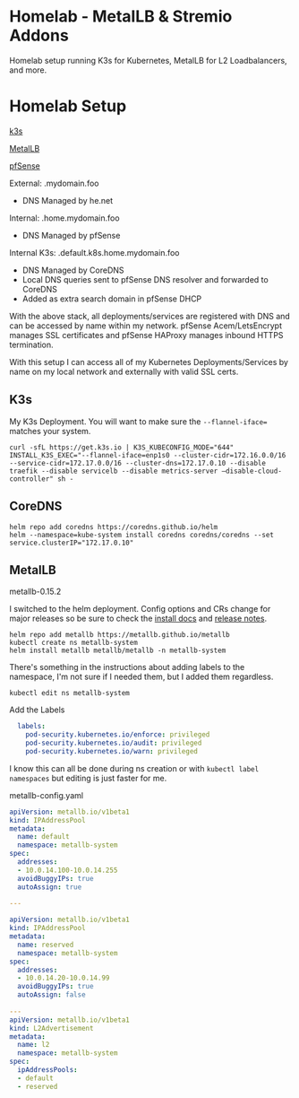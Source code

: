 # Homelab - MetalLB & Stremio Addons

Homelab setup running K3s for Kubernetes, MetalLB for L2 Loadbalancers, and more.

# Homelab Setup
[k3s](https://k3s.io/)

[MetalLB](https://metallb.io/)

[pfSense](https://www.netgate.com/)

External: .mydomain.foo

 - DNS Managed by he.net 

Internal: .home.mydomain.foo

 - DNS Managed by pfSense

Internal K3s: .default.k8s.home.mydomain.foo

 - DNS Managed by CoreDNS
 - Local DNS queries sent to pfSense DNS resolver and forwarded to CoreDNS
 - Added as extra search domain in pfSense DHCP

With the above stack, all deployments/services are registered with DNS and can be accessed by name within my network. pfSense Acem/LetsEncrypt manages SSL certificates and pfSense HAProxy manages inbound HTTPS termination.

With this setup I can access all of my Kubernetes Deployments/Services by name on my local network and externally with valid SSL certs.


## K3s
My K3s Deployment. You will want to make sure the `--flannel-iface=` matches your system.

    curl -sfL https://get.k3s.io | K3S_KUBECONFIG_MODE="644" INSTALL_K3S_EXEC="--flannel-iface=enp1s0 --cluster-cidr=172.16.0.0/16 --service-cidr=172.17.0.0/16 --cluster-dns=172.17.0.10 --disable traefik --disable servicelb --disable metrics-server —disable-cloud-controller" sh -
## CoreDNS
```
helm repo add coredns https://coredns.github.io/helm
helm --namespace=kube-system install coredns coredns/coredns --set service.clusterIP="172.17.0.10"
```

## MetalLB
metallb-0.15.2

I switched to the helm deployment. Config options and CRs change for major releases so be sure to check the [install docs](https://metallb.io/installation/) and [release notes](https://metallb.io/release-notes/).  

```
helm repo add metallb https://metallb.github.io/metallb
kubectl create ns metallb-system
helm install metallb metallb/metallb -n metallb-system
```

There's something in the instructions about adding labels to the namespace, I'm not sure if I needed them, but I added them regardless.

    kubectl edit ns metallb-system
Add the Labels
```yaml
  labels:
    pod-security.kubernetes.io/enforce: privileged
    pod-security.kubernetes.io/audit: privileged
    pod-security.kubernetes.io/warn: privileged
```
I know this can all be done during ns creation or with `kubectl label namespaces` but editing is just faster for me.

metallb-config.yaml
```yaml
apiVersion: metallb.io/v1beta1
kind: IPAddressPool
metadata:
  name: default
  namespace: metallb-system
spec:
  addresses:
  - 10.0.14.100-10.0.14.255
  avoidBuggyIPs: true
  autoAssign: true
  
---

apiVersion: metallb.io/v1beta1
kind: IPAddressPool
metadata:
  name: reserved
  namespace: metallb-system
spec:
  addresses:
  - 10.0.14.20-10.0.14.99
  avoidBuggyIPs: true
  autoAssign: false
  
---
apiVersion: metallb.io/v1beta1
kind: L2Advertisement
metadata:
  name: l2
  namespace: metallb-system
spec:
  ipAddressPools:
  - default
  - reserved
```

